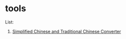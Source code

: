 # tools

List:
1. [Simplified Chinese and Traditional Chinese Converter](https://yuanchenxi95.github.io/tools/#/public/chineseTranslation)
